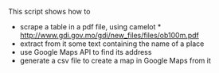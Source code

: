 This script shows how to
* scrape a table in a pdf file, using camelot 
      *  http://www.gdi.gov.mo/gdi/new_files/files/ob100m.pdf
* extract from it some text containing the name of a place
* use Google Maps API to find its address
* generate a csv file to create a map in Google Maps from it 

